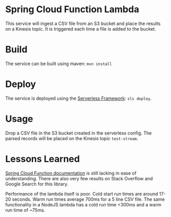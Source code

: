 # Spring Cloud Function Lambda
This service will ingest a CSV file from an S3 bucket and place
the results on a Kinesis topic. It is triggered each time a file 
is added to the bucket. 

# Build
The service can be built using maven: `mvn install`

# Deploy
The service is deployed using the [Serverless Framework](http://serverless.com):
`sls deploy`.

# Usage
Drop a CSV file in the S3 bucket created in the serverless config.
The parsed records will be placed on the Kinesis topic `test-stream`.

# Lessons Learned
[Spring Cloud Function documentation](https://cloud.spring.io/spring-cloud-function/reference/html/) 
is still lacking in ease of understanding. There are also very 
few results on Stack Overflow and Google Search for this library.

Performance of the lambda itself is poor. Cold start run times are
around 17-20 seconds. Warm run times average 700ms for a 5 line CSV
file. The same functionality in a NodeJS lambda has a cold run
time <300ms and a warm run time of ~75ms.
